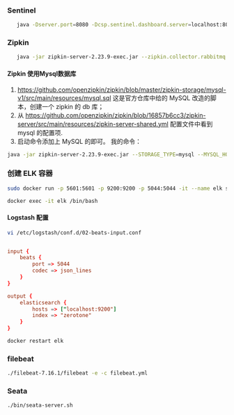 ### Sentinel

```bash
   java -Dserver.port=8080 -Dcsp.sentinel.dashboard.server=localhost:8080 -Dproject.name=sentinel-dashboard -jar sentinel-dashboard.jar
```

### Zipkin

```bash
   java -jar zipkin-server-2.23.9-exec.jar --zipkin.collector.rabbitmq.addresses=localhost:5672
```

#### Zipkin 使用Mysql数据库

1. https://github.com/openzipkin/zipkin/blob/master/zipkin-storage/mysql-v1/src/main/resources/mysql.sql
这是官方仓库中给的 MySQL 改造的脚本，创建一个 zipkin 的 db 库；
2. 从 https://github.com/openzipkin/zipkin/blob/16857b6cc3/zipkin-server/src/main/resources/zipkin-server-shared.yml 配置文件中看到 mysql 的配置项.
3. 启动命令添加上 MySQL 的即可。 我的命令：

```bash
java -jar zipkin-server-2.23.9-exec.jar --STORAGE_TYPE=mysql --MYSQL_HOST=127.0.0.1 --MYSQL_TCP_PORT=3306 --MYSQL_USER=root --MYSQL_PASS=123456 --MYSQL_DB=zipkin --RABBIT_ADDRESSES=127.0.0.1:5672
```

### 创建 ELK 容器

```bash
sudo docker run -p 5601:5601 -p 9200:9200 -p 5044:5044 -it --name elk sebp/elk:7.16.1
```

```bash
docker exec -it elk /bin/bash
```


#### Logstash 配置
```bash
vi /etc/logstash/conf.d/02-beats-input.conf

```

```conf

input {
    beats {
        port => 5044
        codec => json_lines
    }
}

output {
    elasticsearch {
        hosts => ["localhost:9200"]
        index => "zerotone"
    }
}
```

```bash
docker restart elk
```

### filebeat

```bash
./filebeat-7.16.1/filebeat -e -c filebeat.yml
```


### Seata

```bash
./bin/seata-server.sh
```
